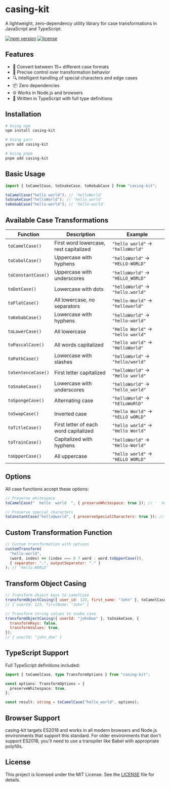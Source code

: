# casing-kit

A lightweight, zero-dependency utility library for case transformations in JavaScript and TypeScript.

[![npm version](https://img.shields.io/npm/v/casing-kit.svg)](https://www.npmjs.com/package/casing-kit)
[![license](https://img.shields.io/npm/l/casing-kit.svg)](https://github.com/username/casing-kit/blob/main/LICENSE)

## Features

- :arrows_counterclockwise: Convert between 15+ different case formats
- :dart: Precise control over transformation behavior
- :mag: Intelligent handling of special characters and edge cases
- :package: Zero dependencies
- :globe_with_meridians: Works in Node.js and browsers
- :memo: Written in TypeScript with full type definitions

## Installation

```bash
# Using npm
npm install casing-kit

# Using yarn
yarn add casing-kit

# Using pnpm
pnpm add casing-kit
```

## Basic Usage

```javascript
import { toCamelCase, toSnakeCase, toKebabCase } from "casing-kit";

toCamelCase("hello world"); // 'helloWorld'
toSnakeCase("helloWorld"); // 'hello_world'
toKebabCase("hello-world"); // 'hello-world'
```

## Available Case Transformations

| Function           | Description                            | Example                           |
| ------------------ | -------------------------------------- | --------------------------------- |
| `toCamelCase()`    | First word lowercase, rest capitalized | `"hello world"` → `"helloWorld"`  |
| `toCobolCase()`    | Uppercase with hyphens                 | `"helloWorld"` → `"HELLO-WORLD"`  |
| `toConstantCase()` | Uppercase with underscores             | `"helloWorld"` → `"HELLO_WORLD"`  |
| `toDotCase()`      | Lowercase with dots                    | `"helloWorld"` → `"hello.world"`  |
| `toFlatCase()`     | All lowercase, no separators           | `"Hello-World"` → `"helloworld"`  |
| `toKebabCase()`    | Lowercase with hyphens                 | `"helloWorld"` → `"hello-world"`  |
| `toLowerCase()`    | All lowercase                          | `"Hello World"` → `"hello world"` |
| `toPascalCase()`   | All words capitalized                  | `"hello world"` → `"HelloWorld"`  |
| `toPathCase()`     | Lowercase with slashes                 | `"helloWorld"` → `"hello/world"`  |
| `toSentenceCase()` | First letter capitalized               | `"helloWorld"` → `"Hello world"`  |
| `toSnakeCase()`    | Lowercase with underscores             | `"helloWorld"` → `"hello_world"`  |
| `toSpongeCase()`   | Alternating case                       | `"helloWorld"` → `"hElLoWoRlD"`   |
| `toSwapCase()`     | Inverted case                          | `"Hello World"` → `"hELLO wORLD"` |
| `toTitleCase()`    | First letter of each word capitalized  | `"hello world"` → `"Hello World"` |
| `toTrainCase()`    | Capitalized with hyphens               | `"helloWorld"` → `"Hello-World"`  |
| `toUpperCase()`    | All uppercase                          | `"hello world"` → `"HELLO WORLD"` |

## Options

All case functions accept these options:

```javascript
// Preserve whitespace
toCamelCase("  hello  world  ", { preserveWhitespace: true }); // '  helloWorld  '

// Preserve special characters
toConstantCase("hello@world", { preserveSpecialCharacters: true }); // 'HELLO@WORLD'
```

## Custom Transformation Function

```javascript
// Custom transformation with options
customTransform(
  "hello-world",
  (word, index) => (index === 0 ? word : word.toUpperCase()),
  { separator: "-", outputSeparator: "." }
); // 'hello.WORLD'
```

## Transform Object Casing

```javascript
// Transform object keys to camelCase
transformObjectCasing({ user_id: 123, first_name: "John" }, toCamelCase);
// { userId: 123, firstName: "John" }

// Transform string values to snake_case
transformObjectCasing({ userId: "johnDoe" }, toSnakeCase, {
  transformKeys: false,
  transformValues: true,
});
// { userId: "john_doe" }
```

## TypeScript Support

Full TypeScript definitions included:

```typescript
import { toCamelCase, type TransformOptions } from "casing-kit";

const options: TransformOptions = {
  preserveWhitespace: true,
};

const result: string = toCamelCase("hello_world", options);
```

## Browser Support

casing-kit targets ES2018 and works in all modern browsers and Node.js environments that support this standard. For older environments that don't support ES2018, you'll need to use a transpiler like Babel with appropriate polyfills.

## License

This project is licensed under the MIT License. See the [LICENSE](LICENSE) file for details.
